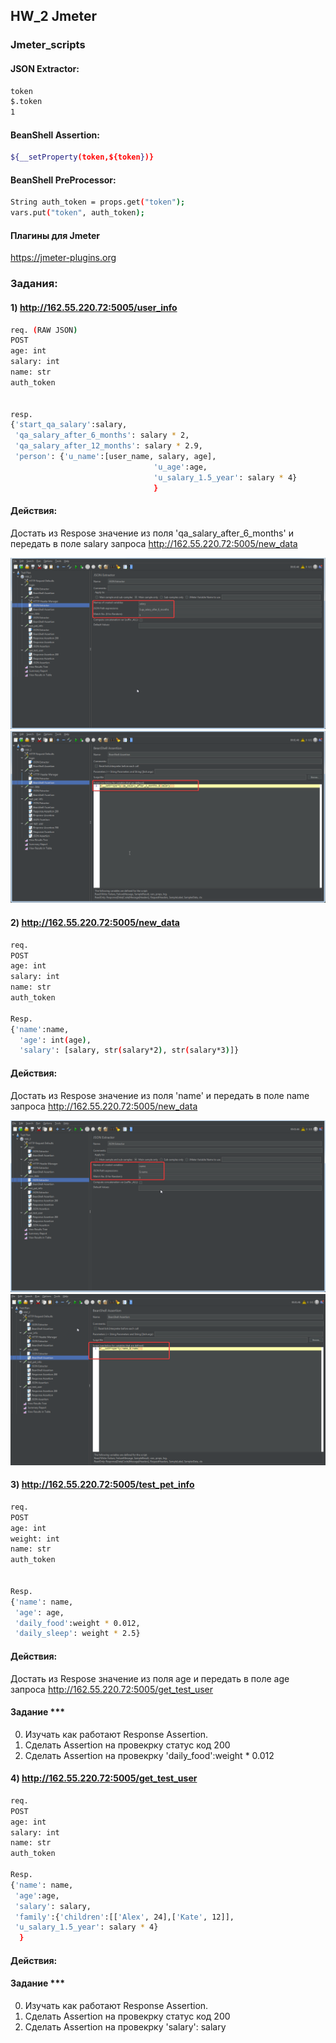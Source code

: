 ## HW_2 Jmeter

### Jmeter_scripts

#### JSON Extractor:
```sh
token
$.token
1
```

#### BeanShell Assertion:
```sh
${__setProperty(token,${token})}
```


#### BeanShell PreProcessor:
```sh
String auth_token = props.get("token");
vars.put("token", auth_token);
```

#### Плагины для Jmeter

https://jmeter-plugins.org

### Задания:

#### 1) http://162.55.220.72:5005/user_info

```sh 
req. (RAW JSON)
POST
age: int
salary: int
name: str
auth_token


resp.
{'start_qa_salary':salary,
 'qa_salary_after_6_months': salary * 2,
 'qa_salary_after_12_months': salary * 2.9,
 'person': {'u_name':[user_name, salary, age],
                                'u_age':age,
                                'u_salary_1.5_year': salary * 4}
                                }
```
#### Действия:
Достать из Respose значение из поля 'qa_salary_after_6_months' и передать в поле salary запроса http://162.55.220.72:5005/new_data

![](https://github.com/TatianaGordievskaia/HOMEWORKS/blob/main/JMETER/HW_2/screenshots/1_user_info.png)
![](https://github.com/TatianaGordievskaia/HOMEWORKS/blob/main/JMETER/HW_2/screenshots/2_user_info.png)

#### 2) http://162.55.220.72:5005/new_data

```sh 
req.
POST
age: int
salary: int
name: str
auth_token

Resp.
{'name':name,
  'age': int(age),
  'salary': [salary, str(salary*2), str(salary*3)]}
```
#### Действия:
Достать из Respose значение из поля 'name' и передать в поле name запроса http://162.55.220.72:5005/new_data

![](https://github.com/TatianaGordievskaia/HOMEWORKS/blob/main/JMETER/HW_2/screenshots/1_new_data.png)
![](https://github.com/TatianaGordievskaia/HOMEWORKS/blob/main/JMETER/HW_2/screenshots/2_new_data.png)

#### 3) http://162.55.220.72:5005/test_pet_info

```sh 
req.
POST
age: int
weight: int
name: str
auth_token


Resp.
{'name': name,
 'age': age,
 'daily_food':weight * 0.012,
 'daily_sleep': weight * 2.5}
```

#### Действия:
Достать из Respose значение из поля age и передать в поле age запроса http://162.55.220.72:5005/get_test_user


#### Задание ***
0) Изучать как работают Response Assertion.
1) Сделать Assertion на провекрку статус код 200
2) Сделать Assertion на провекрку 'daily_food':weight * 0.012



#### 4) http://162.55.220.72:5005/get_test_user

```sh 
req.
POST
age: int
salary: int
name: str
auth_token

Resp.
{'name': name,
 'age':age,
 'salary': salary,
 'family':{'children':[['Alex', 24],['Kate', 12]],
 'u_salary_1.5_year': salary * 4}
  }
```
#### Действия:
#### Задание ***
0) Изучать как работают Response Assertion.
1) Сделать Assertion на провекрку статус код 200
2) Сделать Assertion на провекрку 'salary': salary

